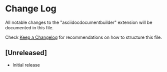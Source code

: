 # Change Log

All notable changes to the "asciidocdocumentbuilder" extension will be documented in this file.

Check [Keep a Changelog](http://keepachangelog.com/) for recommendations on how to structure this file.

## [Unreleased]

- Initial release